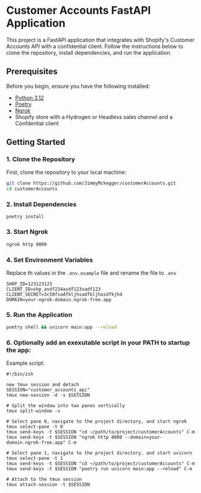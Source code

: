 # Customer Accounts FastAPI Application

This project is a FastAPI application that integrates with Shopify's Customer Accounts API with a confidential client. Follow the instructions below to clone the repository, install dependencies, and run the application.

## Prerequisites

Before you begin, ensure you have the following installed:

- [Python 3.12](https://www.python.org/downloads/)
- [Poetry](https://python-poetry.org/docs/#installation)
- [Ngrok](https://ngrok.com/download)
- Shopify store with a Hydrogen or Headless sales channel and a Confdential client

## Getting Started

### 1. Clone the Repository

First, clone the repository to your local machine:

```bash
git clone https://github.com/JimmyMckegger/customerAccounts.git
cd customerAccounts
```

### 2. Install Dependencies
```
poetry install
```

### 3. Start Ngrok

```bash
ngrok http 8000
```

### 4. Set Environment Variables

Replace th values in the `.env.example` file and rename the file to `.env`

```env
SHOP_ID=123123123
CLIENT_ID=shp_asdf234asdf123sadf123
CLIENT_SECRET=3c50fsadfkljhsadfkljhasdfkjhd
DOMAIN=your-ngrok-domain.ngrok-free.app
```

### 5. Run the Application

```bash
poetry shell && uvicorn main:app --reload
```

### 6. Optionally add an exexutable script in your PATH to startup the app:

Example script:
```
#!/bin/zsh

new tmux session and detach
SESSION="customer_accounts_api"
tmux new-session -d -s $SESSION

# Split the window into two panes vertically
tmux split-window -v

# Select pane 0, navigate to the project directory, and start ngrok
tmux select-pane -t 0
tmux send-keys -t $SESSION "cd ~/path/to/project/customerAccounts" C-m
tmux send-keys -t $SESSION "ngrok http 8000 --domain=your-domain.ngrok-free.app" C-m

# Select pane 1, navigate to the project directory, and start uvicorn
tmux select-pane -t 1
tmux send-keys -t $SESSION "cd ~/path/to/project/customerAccounts" C-m
tmux send-keys -t $SESSION "poetry run uvicorn main:app --reload" C-m

# Attach to the tmux session
tmux attach-session -t $SESSION
```
